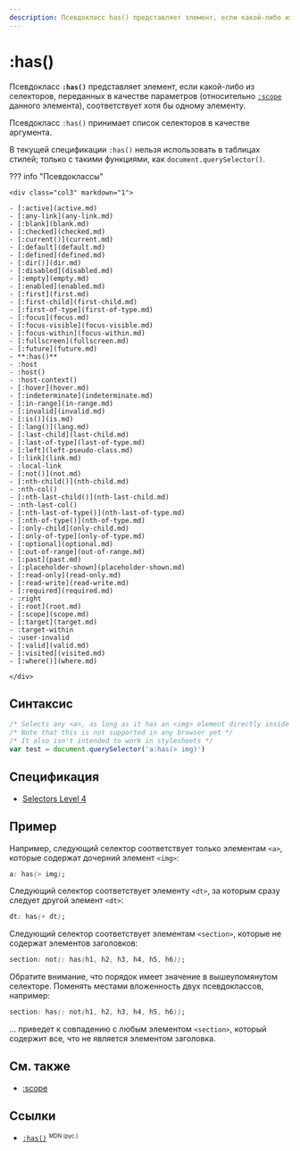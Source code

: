 ```yaml
---
description: Псевдокласс has() представляет элемент, если какой-либо из селекторов, переданных в качестве параметров, соответствует хотя бы одному элементу
---
```


# :has()

Псевдокласс **`:has()`** представляет элемент, если какой-либо из селекторов, переданных в качестве параметров (относительно [`:scope`](scope.md) данного элемента), соответствует хотя бы одному элементу.

Псевдокласс `:has()` принимает список селекторов в качестве аргумента.

В текущей спецификации `:has()` нельзя использовать в таблицах стилей; только с такими функциями, как `document.querySelector()`.

??? info "Псевдоклассы"

    <div class="col3" markdown="1">

    - [:active](active.md)
    - [:any-link](any-link.md)
    - [:blank](blank.md)
    - [:checked](checked.md)
    - [:current()](current.md)
    - [:default](default.md)
    - [:defined](defined.md)
    - [:dir()](dir.md)
    - [:disabled](disabled.md)
    - [:empty](empty.md)
    - [:enabled](enabled.md)
    - [:first](first.md)
    - [:first-child](first-child.md)
    - [:first-of-type](first-of-type.md)
    - [:focus](focus.md)
    - [:focus-visible](focus-visible.md)
    - [:focus-within](focus-within.md)
    - [:fullscreen](fullscreen.md)
    - [:future](future.md)
    - **:has()**
    - :host
    - :host()
    - :host-context()
    - [:hover](hover.md)
    - [:indeterminate](indeterminate.md)
    - [:in-range](in-range.md)
    - [:invalid](invalid.md)
    - [:is()](is.md)
    - [:lang()](lang.md)
    - [:last-child](last-child.md)
    - [:last-of-type](last-of-type.md)
    - [:left](left-pseudo-class.md)
    - [:link](link.md)
    - :local-link
    - [:not()](not.md)
    - [:nth-child()](nth-child.md)
    - :nth-col()
    - [:nth-last-child()](nth-last-child.md)
    - :nth-last-col()
    - [:nth-last-of-type()](nth-last-of-type.md)
    - [:nth-of-type()](nth-of-type.md)
    - [:only-child](only-child.md)
    - [:only-of-type](only-of-type.md)
    - [:optional](optional.md)
    - [:out-of-range](out-of-range.md)
    - [:past](past.md)
    - [:placeholder-shown](placeholder-shown.md)
    - [:read-only](read-only.md)
    - [:read-write](read-write.md)
    - [:required](required.md)
    - :right
    - [:root](root.md)
    - [:scope](scope.md)
    - [:target](target.md)
    - :target-within
    - :user-invalid
    - [:valid](valid.md)
    - [:visited](visited.md)
    - [:where()](where.md)

    </div>

## Синтаксис

```js
/* Selects any <a>, as long as it has an <img> element directly inside it  */
/* Note that this is not supported in any browser yet */
/* It also isn't intended to work in stylesheets */
var test = document.querySelector('a:has(> img)')
```

## Спецификация

- [Selectors Level 4](https://drafts.csswg.org/selectors-4/#relational)

## Пример

Например, следующий селектор соответствует только элементам `<a>`, которые содержат дочерний элемент `<img>`:

```css
a: has(> img);
```

Следующий селектор соответствует элементу `<dt>`, за которым сразу следует другой элемент `<dt>`:

```css
dt: has(+ dt);
```

Следующий селектор соответствует элементам `<section>`, которые не содержат элементов заголовков:

```css
section: not(: has(h1, h2, h3, h4, h5, h6));
```

Обратите внимание, что порядок имеет значение в вышеупомянутом селекторе. Поменять местами вложенность двух псевдоклассов, например:

```css
section: has(: not(h1, h2, h3, h4, h5, h6));
```

... приведет к совпадению с любым элементом `<section>`, который содержит все, что не является элементом заголовка.

## См. также

- [:scope](scope.md)

## Ссылки

- [`:has()`](https://developer.mozilla.org/en-US/docs/Web/CSS/:has) <sup><small>MDN (рус.)</small></sup>
